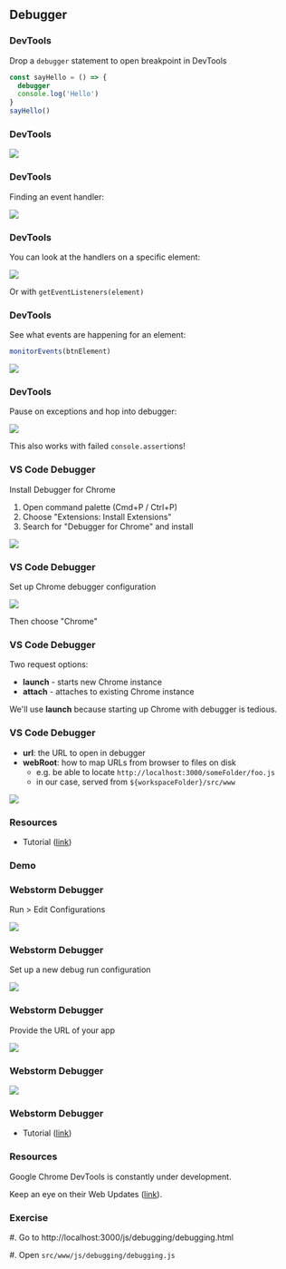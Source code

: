 ## Debugger

### DevTools

Drop a `debugger` statement to open breakpoint in DevTools

```javascript
const sayHello = () => {
  debugger
  console.log('Hello')
}
sayHello()
```

### DevTools

![](./images/chrome-setup1.jpg)

### DevTools

Finding an event handler:

![](./images/devtools1.jpg)

### DevTools

You can look at the handlers on a specific element:

![](./images/devtools2.jpg)

Or with `getEventListeners(element)`

### DevTools

See what events are happening for an element:

```javascript
monitorEvents(btnElement)
```

![](./images/devtools3.jpg)

### DevTools

Pause on exceptions and hop into debugger:

![](./images/devtools4.jpg)

This also works with failed `console.assert`ions!

### VS Code Debugger

Install Debugger for Chrome

1. Open command palette (Cmd+P / Ctrl+P)
1. Choose "Extensions: Install Extensions"
1. Search for "Debugger for Chrome" and install

![](./images/vscode-setup0.jpg)

### VS Code Debugger

Set up Chrome debugger configuration

![](./images/vscode-setup1.jpg)

Then choose "Chrome"

### VS Code Debugger

Two request options:

- **launch** - starts new Chrome instance
- **attach** - attaches to existing Chrome instance

We'll use **launch** because starting up Chrome with debugger is tedious.

### VS Code Debugger

- **url**: the URL to open in debugger
- **webRoot**: how to map URLs from browser to files on disk
  - e.g. be able to locate `http://localhost:3000/someFolder/foo.js`
  - in our case, served from `${workspaceFolder}/src/www`

![](./images/vscode-setup2.jpg)

### Resources

- Tutorial ([link](https://www.digitalocean.com/community/tutorials/how-to-debug-javascript-with-google-chrome-devtools-and-visual-studio-code))

### Demo

### Webstorm Debugger

Run > Edit Configurations

![](./images/webstorm-setup1.jpg)

### Webstorm Debugger

Set up a new debug run configuration

![](./images/webstorm-setup2.jpg)

### Webstorm Debugger

Provide the URL of your app

![](./images/webstorm-setup3.jpg)

### Webstorm Debugger

![](./images/webstorm-setup4.jpg)

### Webstorm Debugger

- Tutorial ([link](https://www.jetbrains.com/help/webstorm/debugging-javascript-in-chrome.html#debugging_js_on_built_in_server_example))

### Resources

Google Chrome DevTools is constantly under development.

Keep an eye on their Web Updates ([link](https://developers.google.com/web/updates/2021)).

### Exercise

#. Go to http://localhost:3000/js/debugging/debugging.html

#. Open `src/www/js/debugging/debugging.js`
